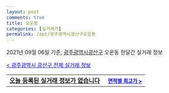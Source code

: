 ```yaml
---
layout: post
comments: true
title: 오운동
categories: [실거래가]
permalink: /apt/광주광역시광산구오운동
---
```


2021년 09월 06일 기준, <a href="/apt/광주광역시광산구">광주광역시광산구</a> 오운동 한달간 실거래 정보

<a style="color: blue;" href="/apt/광주광역시광산구">< 광주광역시 광산구 전체 실거래 정보</a>
<!---- start ---->
<table>
  <tr>
    <td colspan="4" style="font-weight: bold;"><a href="/apt/광주광역시광산구오운동{name_without_space}">오늘 등록된 실거래 정보가 없습니다</a> &nbsp;&nbsp;&nbsp; <a style="color: blue; font-size: smaller;" href="/apt/광주광역시광산구오운동{name_without_space}">면적별 최고가 ></a></td>
  </tr>
    
</table>
<!---- end ---->
    